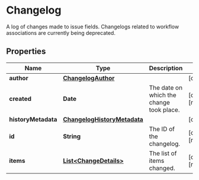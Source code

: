 

# Changelog

A log of changes made to issue fields. Changelogs related to workflow associations are currently being deprecated.

## Properties

| Name | Type | Description | Notes |
|------------ | ------------- | ------------- | -------------|
|**author** | [**ChangelogAuthor**](ChangelogAuthor.md) |  |  [optional] |
|**created** | **Date** | The date on which the change took place. |  [optional] [readonly] |
|**historyMetadata** | [**ChangelogHistoryMetadata**](ChangelogHistoryMetadata.md) |  |  [optional] |
|**id** | **String** | The ID of the changelog. |  [optional] [readonly] |
|**items** | [**List&lt;ChangeDetails&gt;**](ChangeDetails.md) | The list of items changed. |  [optional] [readonly] |



